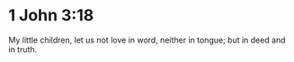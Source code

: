 # 1 John 3:18

My little children, let us not love in word, neither in tongue; but in deed and in truth.